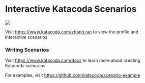 # Interactive Katacoda Scenarios

[![](http://shields.katacoda.com/katacoda/zhang.ran/count.svg)](https://www.katacoda.com/zhang.ran "Get your profile on Katacoda.com")

Visit https://www.katacoda.com/zhang.ran to view the profile and interactive scenarios

### Writing Scenarios
Visit https://www.katacoda.com/docs to learn more about creating Katacoda scenarios

For examples, visit https://github.com/katacoda/scenario-example
